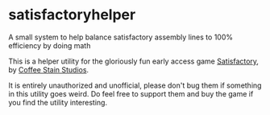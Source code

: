 # satisfactoryhelper
A small system to help balance satisfactory assembly lines to 100% efficiency by doing math

This is a helper utility for the gloriously fun early access game [Satisfactory](https://www.satisfactorygame.com/), by [Coffee Stain Studios](https://www.coffeestainstudios.com/).

It is entirely unauthorized and unofficial, please don't bug them if something in this utility goes weird. Do feel free to support them and buy the game if you find the utility interesting.
